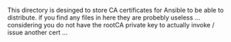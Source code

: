 This directory is desinged to store CA certificates for Ansible to be able to distribute.
if you find any files in here they are probebly useless ... 
considering you do not have the rootCA private key to actually invoke / issue another cert ... 
